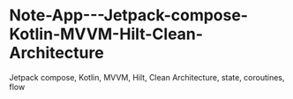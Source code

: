 # Note-App---Jetpack-compose-Kotlin-MVVM-Hilt-Clean-Architecture
Jetpack compose, Kotlin, MVVM, Hilt, Clean Architecture, state, coroutines, flow
